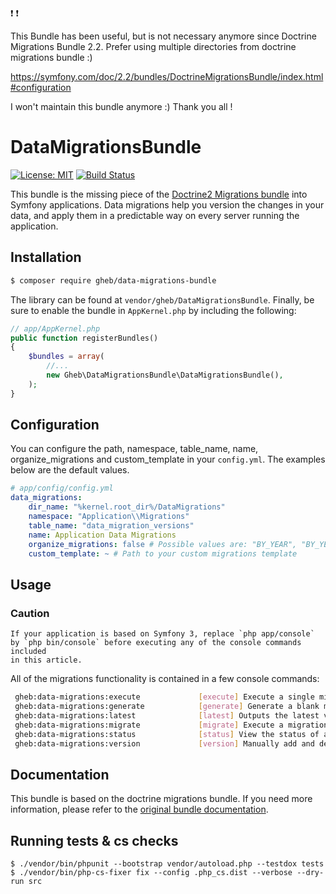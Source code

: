:exclamation: :exclamation:

This Bundle has been useful, but is not necessary anymore since Doctrine Migrations Bundle 2.2.
Prefer using multiple directories from doctrine migrations bundle :)

https://symfony.com/doc/2.2/bundles/DoctrineMigrationsBundle/index.html#configuration

I won't maintain this bundle anymore :)
Thank you all !

# DataMigrationsBundle

[![License: MIT](https://img.shields.io/badge/License-MIT-yellow.svg)](https://opensource.org/licenses/MIT)
[![Build Status](https://travis-ci.com/GregoireHebert/data-migrations-bundle.svg?branch=1.3)](https://travis-ci.com/GregoireHebert/data-migrations-bundle)

This bundle is the missing piece of the [Doctrine2 Migrations bundle](https://symfony.com/doc/master/bundles/DoctrineMigrationsBundle/index.html)
into Symfony applications. Data migrations help you version the changes in your data, and apply them in a predictable way on every server running the application.

## Installation

```sh
$ composer require gheb/data-migrations-bundle
```

The library can be found  at ``vendor/gheb/DataMigrationsBundle``.
Finally, be sure to enable the bundle in ``AppKernel.php`` by including the following:

```php
// app/AppKernel.php
public function registerBundles()
{
    $bundles = array(
        //...
        new Gheb\DataMigrationsBundle\DataMigrationsBundle(),
    );
}
```

## Configuration

You can configure the path, namespace, table_name, name, organize_migrations and custom_template in your ``config.yml``. The examples below are the default values.

```yml
# app/config/config.yml
data_migrations:
    dir_name: "%kernel.root_dir%/DataMigrations"
    namespace: "Application\\Migrations"
    table_name: "data_migration_versions"
    name: Application Data Migrations
    organize_migrations: false # Possible values are: "BY_YEAR", "BY_YEAR_AND_MONTH", false
    custom_template: ~ # Path to your custom migrations template
```

## Usage

### Caution

    If your application is based on Symfony 3, replace `php app/console` by `php bin/console` before executing any of the console commands included
    in this article.

All of the migrations functionality is contained in a few console commands:

```bash
 gheb:data-migrations:execute             [execute] Execute a single migration version up or down manually.
 gheb:data-migrations:generate            [generate] Generate a blank migration class.
 gheb:data-migrations:latest              [latest] Outputs the latest version number
 gheb:data-migrations:migrate             [migrate] Execute a migration to a specified version or the latest available version.
 gheb:data-migrations:status              [status] View the status of a set of migrations.
 gheb:data-migrations:version             [version] Manually add and delete migration versions from the version table.
```

## Documentation

This bundle is based on the doctrine migrations bundle.
If you need more information, please refer to the [original bundle documentation](https://symfony.com/doc/current/bundles/DoctrineMigrationsBundle/index.html).

## Running tests & cs checks

`$ ./vendor/bin/phpunit --bootstrap vendor/autoload.php --testdox tests`
`$ ./vendor/bin/php-cs-fixer fix --config .php_cs.dist --verbose --dry-run src`
